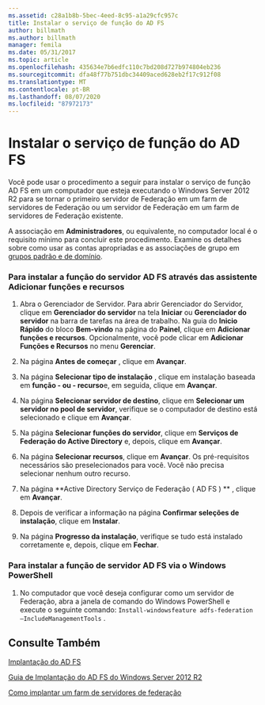 ```yaml
---
ms.assetid: c28a1b8b-5bec-4eed-8c95-a1a29cfc957c
title: Instalar o serviço de função do AD FS
author: billmath
ms.author: billmath
manager: femila
ms.date: 05/31/2017
ms.topic: article
ms.openlocfilehash: 435634e7b6edfc110c7bd208d727b974804eb236
ms.sourcegitcommit: dfa48f77b751dbc34409aced628eb2f17c912f08
ms.translationtype: MT
ms.contentlocale: pt-BR
ms.lasthandoff: 08/07/2020
ms.locfileid: "87972173"
---
```

# <a name="install-the-ad-fs-role-service"></a>Instalar o serviço de função do AD FS

Você pode usar o procedimento a seguir para instalar o serviço de função AD FS em um computador que esteja executando o Windows Server 2012 R2 para se tornar o primeiro servidor de Federação em um farm de servidores de Federação ou um servidor de Federação em um farm de servidores de Federação existente.

A associação em **Administradores**, ou equivalente, no computador local é o requisito mínimo para concluir este procedimento.  Examine os detalhes sobre como usar as contas apropriadas e as associações de grupo em [grupos padrão e de domínio](https://go.microsoft.com/fwlink/?LinkId=83477).

### <a name="to-install-the-ad-fs-server-role-via-the-add-roles-and-features-wizard"></a>Para instalar a função do servidor AD FS através das assistente Adicionar funções e recursos

1.  Abra o Gerenciador de Servidor. Para abrir Gerenciador do Servidor, clique em **Gerenciador do servidor** na tela **Iniciar** ou **Gerenciador do servidor** na barra de tarefas na área de trabalho. Na guia do **Inicio Rápido** do bloco **Bem-vindo** na página do **Painel**, clique em **Adicionar funções e recursos**. Opcionalmente, você pode clicar em **Adicionar Funções e Recursos** no menu **Gerenciar**.

2.  Na página **Antes de começar** , clique em **Avançar**.

3.  Na página **Selecionar tipo de instalação** , clique em instalação baseada em **função \- ou \- recurso**e, em seguida, clique em **Avançar**.

4.  Na página **Selecionar servidor de destino**, clique em **Selecionar um servidor no pool de servidor**, verifique se o computador de destino está selecionado e clique em **Avançar**.

5.  Na página **Selecionar funções do servidor**, clique em **Serviços de Federação do Active Directory** e, depois, clique em **Avançar**.

6.  Na página **Selecionar recursos**, clique em **Avançar**. Os pré-requisitos necessários são preselecionados para você. Você não precisa selecionar nenhum outro recurso.

7.  Na página **Active Directory Serviço de Federação \( AD FS \) ** , clique em **Avançar**.

8.  Depois de verificar a informação na página **Confirmar seleções de instalação**, clique em **Instalar**.

9. Na página **Progresso da instalação**, verifique se tudo está instalado corretamente e, depois, clique em **Fechar**.

### <a name="to-install-the-ad-fs-server-role-via-windows-powershell"></a>Para instalar a função de servidor AD FS via o Windows PowerShell

1.  No computador que você deseja configurar como um servidor de Federação, abra a janela de comando do Windows PowerShell e execute o seguinte comando: `Install-windowsfeature adfs-federation –IncludeManagementTools` .

## <a name="see-also"></a>Consulte Também

[Implantação do AD FS](../../ad-fs/AD-FS-Deployment.md)

[Guia de Implantação do AD FS do Windows Server 2012 R2](../../ad-fs/deployment/Windows-Server-2012-R2-AD-FS-Deployment-Guide.md)

[Como implantar um farm de servidores de federação](../../ad-fs/deployment/Deploying-a-Federation-Server-Farm.md)


